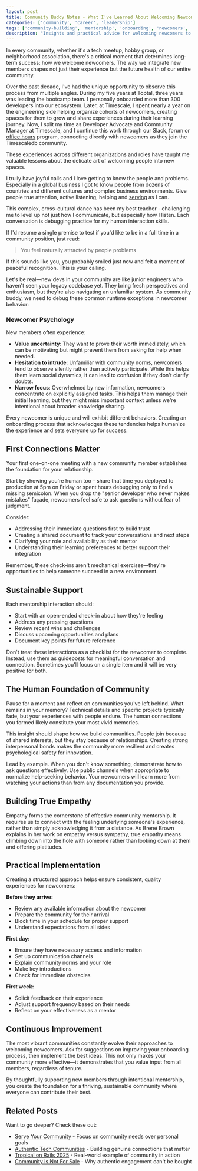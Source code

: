 ```yaml
---
layout: post
title: Community Buddy Notes - What I've Learned About Welcoming Newcomers
categories: ['community', 'career', 'leadership']
tags: ['community-building', 'mentorship', 'onboarding', 'newcomers', 'empathy', 'best-practices']
description: "Insights and practical advice for welcoming newcomers to technical communities, based on a decade of experience onboarding developers across different organizations."
---
```


In every community, whether it's a tech meetup, hobby group, or neighborhood association, there's a critical moment that determines long-term success: how we welcome newcomers. The way we integrate new members shapes not just their experience but the future health of our entire community.

Over the past decade, I've had the unique opportunity to observe this process from multiple angles. During my five years at Toptal, three years was leading the bootcamp team. I personally onboarded more than 300 developers into our ecosystem. Later, at Timescale, I spent nearly a year on the engineering side helping organize cohorts of newcomers, creating spaces for them to grow and share experiences during their learning journey. Now, I split my time as Developer Advocate and Community Manager at Timescale, and I continue this work through our Slack, forum or [office hours](https://timescale.com/office-hours) program, connecting directly with newcomers as they join the Timescaledb community.

These experiences across different organizations and roles have taught me valuable lessons about the delicate art of welcoming people into new spaces.

I trully have joyful calls and I love getting to know the people and problems. Especially in a global business I got to know people from dozens of countries and different cultures and complex business environments. Give people true attention, active listening, helping and [serving](/serve-your-community) as I can.

This complex, cross-cultural dance has been my best teacher - challenging me to level up not just how I communicate, but especially how I listen. Each conversation is debugging practice for my human interaction skills.

If I'd resume a single premise to test if you'd like to be in a full time in a community position, just read:

> You feel naturally attracted by people problems

If this sounds like you, you probably smiled just now and felt a moment of peaceful recognition. This is your calling.

Let's be real—new devs in your community are like junior engineers who haven't seen your legacy codebase yet. They bring fresh perspectives and enthusiasm, but they're also navigating an unfamiliar system. As community buddy, we need to debug these common runtime exceptions in newcomer behavior:

### Newcomer Psychology

New members often experience:

- **Value uncertainty**: They want to prove their worth immediately, which can be motivating but might prevent them from asking for help when needed.
- **Hesitation to intrude**: Unfamiliar with community norms, newcomers tend to observe silently rather than actively participate. While this helps them learn social dynamics, it can lead to confusion if they don't clarify doubts.
- **Narrow focus**: Overwhelmed by new information, newcomers concentrate on explicitly assigned tasks. This helps them manage their initial learning, but they might miss important context unless we're intentional about broader knowledge sharing.

Every newcomer is unique and will exhibit different behaviors. Creating an onboarding process that acknowledges these tendencies helps humanize the experience and sets everyone up for success.

## First Connections Matter

Your first one-on-one meeting with a new community member establishes the foundation for your relationship. 

Start by showing you're human too – share that time you deployed to production at 5pm on Friday or spent hours debugging only to find a missing semicolon. When you drop the "senior developer who never makes mistakes" façade, newcomers feel safe to ask questions without fear of judgment.

Consider:

- Addressing their immediate questions first to build trust
- Creating a shared document to track your conversations and next steps
- Clarifying your role and availability as their mentor
- Understanding their learning preferences to better support their integration

Remember, these check-ins aren't mechanical exercises—they're opportunities to help someone succeed in a new environment.

## Sustainable Support

Each mentorship interaction should:

- Start with an open-ended check-in about how they're feeling
- Address any pressing questions
- Review recent wins and challenges
- Discuss upcoming opportunities and plans
- Document key points for future reference

Don't treat these interactions as a checklist for the newcomer to complete. Instead, use them as guideposts for meaningful conversation and connection. Sometimes you'll focus on a single item and it will be very positive for both.

## The Human Foundation of Community

Pause for a moment and reflect on communities you've left behind. What remains in your memory? Technical details and specific projects typically fade, but your experiences with people endure. The human connections you formed likely constitute your most vivid memories.

This insight should shape how we build communities. People join because of shared interests, but they stay because of relationships. Creating strong interpersonal bonds makes the community more resilient and creates psychological safety for innovation.

Lead by example. When you don't know something, demonstrate how to ask questions effectively. Use public channels when appropriate to normalize help-seeking behavior. Your newcomers will learn more from watching your actions than from any documentation you provide.

## Building True Empathy

Empathy forms the cornerstone of effective community mentorship. It requires us to connect with the feeling underlying someone's experience, rather than simply acknowledging it from a distance. As Brené Brown explains in her work on empathy versus sympathy, true empathy means climbing down into the hole with someone rather than looking down at them and offering platitudes.

## Practical Implementation

Creating a structured approach helps ensure consistent, quality experiences for newcomers:

**Before they arrive:**
- Review any available information about the newcomer
- Prepare the community for their arrival
- Block time in your schedule for proper support
- Understand expectations from all sides

**First day:**
- Ensure they have necessary access and information
- Set up communication channels
- Explain community norms and your role
- Make key introductions
- Check for immediate obstacles

**First week:**
- Solicit feedback on their experience
- Adjust support frequency based on their needs
- Reflect on your effectiveness as a mentor

## Continuous Improvement

The most vibrant communities constantly evolve their approaches to welcoming newcomers. Ask for suggestions on improving your onboarding process, then implement the best ideas. This not only makes your community more effective—it demonstrates that you value input from all members, regardless of tenure.

By thoughtfully supporting new members through intentional mentorship, you create the foundation for a thriving, sustainable community where everyone can contribute their best.

## Related Posts

Want to go deeper? Check these out:

* [Serve Your Community](/serve-your-community) - Focus on community needs over personal goals
* [Authentic Tech Communities](/authentic-tech-communities) - Building genuine connections that matter
* [Tropical on Rails 2025](/tropical-on-rails-2025-a-celebration-of-ruby-community) - Real-world example of community in action
* [Community is Not For Sale](/community-is-not-for-sale) - Why authentic engagement can't be bought
